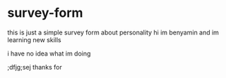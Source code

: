 # survey-form
this is just a simple survey form about personality
hi im benyamin and im learning new skills




i have no idea what im doing

;dfjg;sej
thanks for 